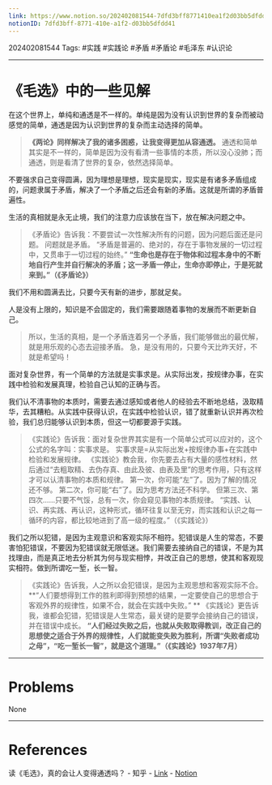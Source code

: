 ```yaml
---
link: https://www.notion.so/202402081544-7dfd3bff8771410ea1f2d03bb5dfdd41
notionID: 7dfd3bff-8771-410e-a1f2-d03bb5dfdd41
---
```

202402081544
Tags: #实践 #实践论 #矛盾 #矛盾论 #毛泽东 #认识论 

--- 
# 《毛选》中的一些见解

在这个世界上，单纯和通透是不一样的。单纯是因为没有认识到世界的复杂而被动感觉的简单，通透是因为认识到世界的复杂而主动选择的简单。

> **《两论》同样解决了我的诸多困惑，让我变得更加从容通透。**
> 通透和简单其实是不一样的，简单是因为没有看清一些事情的本质，所以没心没肺；而通透，则是看清了世界的复杂，依然选择简单。

不要强求自己变得圆满，因为理想是理想，现实是现实，现实是有诸多矛盾组成的，问题隶属于矛盾，解决了一个矛盾之后还会有新的矛盾。这就是所谓的矛盾普遍性。

生活的真相就是永无止境，我们的注意力应该放在当下，放在解决问题之中。

> 《矛盾论》告诉我：不要尝试一次性解决所有的问题，因为问题后面还是问题。
> 问题就是矛盾。
> “矛盾是普遍的、绝对的，存在于事物发展的一切过程中，又贯串于一切过程的始终。”
> **“生命也是存在于物体和过程本身中的不断地自行产生并自行解决的矛盾；这一矛盾一停止，生命亦即停止，于是死就来到。”（《矛盾论》）**

我们不用和圆满去比，只要今天有新的进步，那就足矣。

人是没有上限的，知识是不会固定的，我们需要跟随着事物的发展而不断更新自己。

> 所以，生活的真相，是一个矛盾连着另一个矛盾，我们能够做出的最优解，就是用乐观的心态去迎接矛盾。
> 急，是没有用的，只要今天比昨天好，不就是希望吗！

面对复杂世界，有一个简单的方法就是实事求是。从实际出发，按规律办事，在实践中检验和发展真理，检验自己认知的正确与否。

我们认不清事物的本质时，需要去通过感知或者他人的经验去不断地总结，汲取精华，去其糟粕。从实践中获得认识，在实践中检验认识，错了就重新认识并再次检验，我们总归能够认识到本质，但这一切都要源于实践。

> 《实践论》告诉我：面对复杂世界其实是有一个简单公式可以应对的，这个公式的名字叫：实事求是。
> 实事求是=从实际出发+按规律办事+在实践中检验和发展规律。
> 《实践论》教会我，你先要去占有大量的感性材料，然后通过“去粗取精、去伪存真、由此及彼、由表及里”的思考作用，只有这样才可以认清事物的本质和规律。
> 第一次，你可能“左”了。因为了解的情况还不够。
> 第二次，你可能“右”了。因为思考方法还不科学。
> 但第三次、第四次……只要不气馁，总有一次，你会窥见事物的本质规律。
> “实践、认识、再实践、再认识，这种形式，循环往复以至无穷，而实践和认识之每一循环的内容，都比较地进到了高一级的程度。”（《实践论》）

我们之所以犯错，是因为主观意识和客观实际不相符。犯错误是人生的常态，不要害怕犯错误，不要因为犯错误就无限低迷。我们需要去接纳自己的错误，不是为其找理由，而是真正地去分析其为何与现实相悖，并改正自己的思想，使其和客观现实相符。做到所谓吃一堑，长一智。

> 《实践论》告诉我，人之所以会犯错误，是因为主观思想和客观实际不合。
> **“人们要想得到工作的胜利即得到预想的结果，一定要使自己的思想合于客观外界的规律性，如果不合，就会在实践中失败。” ** 《实践论》更告诉我，谁都会犯错，犯错误是人生常态，最关键的是要学会接纳自己的错误，并在错误中成长。
> **“人们经过失败之后，也就从失败取得教训，改正自己的思想使之适合于外界的规律性，人们就能变失败为胜利，所谓“失败者成功之母”，“吃一堑长一智”，就是这个道理。”（《实践论》1937年7月）**

---
# Problems

None

---
# References

读《毛选》，真的会让人变得通透吗？ - 知乎 - [Link](https://zhuanlan.zhihu.com/p/617243979) - [Notion](https://www.notion.so/4e208fc95e314a25904dbe469e860a3b?pvs=4)